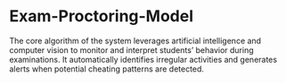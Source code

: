 # Exam-Proctoring-Model
The core algorithm of the system leverages artificial intelligence and computer vision to monitor and interpret students’ behavior during examinations. It automatically identifies irregular activities and generates alerts when potential cheating patterns are detected.
